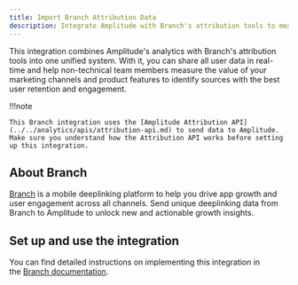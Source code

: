 ```yaml
---
title: Import Branch Attribution Data
description: Integrate Amplitude with Branch's attribution tools to measure the value of your marketing channels and product features to identify sources with the best user retention and engagement.
---
```


This integration combines Amplitude's analytics with Branch's attribution tools into one unified system. With it, you can share all user data in real-time and help non-technical team members measure the value of your marketing channels and product features to identify sources with the best user retention and engagement.

!!!note

    This Branch integration uses the [Amplitude Attribution API](../../analytics/apis/attribution-api.md) to send data to Amplitude. Make sure you understand how the Attribution API works before setting up this integration.

## About Branch

[Branch](https://branch.io/) is a mobile deeplinking platform to help you drive app growth and user engagement across all channels. Send unique deeplinking data from Branch to Amplitude to unlock new and actionable growth insights. 

## Set up and use the integration

You can find detailed instructions on implementing this integration in the [Branch documentation](https://help.branch.io/using-branch/docs/data-integration-implementation-guide#5-pass-idmetadata-to-branch-partner-specific).
